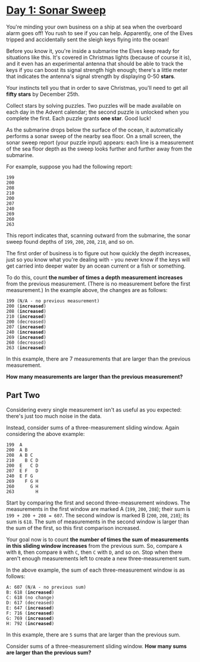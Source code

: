 # [Day 1: Sonar Sweep](https://adventofcode.com/2021/day/1)

You're minding your own business on a ship at sea when the overboard alarm goes off! You rush to see if you can help. Apparently, one of the Elves tripped and accidentally sent the sleigh keys flying into the ocean!

Before you know it, you're inside a submarine the Elves keep ready for situations like this. It's covered in Christmas lights (because of course it is), and it even has an experimental antenna that should be able to track the keys if you can boost its signal strength high enough; there's a little meter that indicates the antenna's signal strength by displaying 0-50 **stars**.

Your instincts tell you that in order to save Christmas, you'll need to get all **fifty stars** by December 25th.

Collect stars by solving puzzles. Two puzzles will be made available on each day in the Advent calendar; the second puzzle is unlocked when you complete the first. Each puzzle grants **one star**. Good luck!

As the submarine drops below the surface of the ocean, it automatically performs a sonar sweep of the nearby sea floor. On a small screen, the sonar sweep report (your puzzle input) appears: each line is a measurement of the sea floor depth as the sweep looks further and further away from the submarine.

For example, suppose you had the following report:

```
199
200
208
210
200
207
240
269
260
263
```

This report indicates that, scanning outward from the submarine, the sonar sweep found depths of `199`, `200`, `208`, `210`, and so on.

The first order of business is to figure out how quickly the depth increases, just so you know what you're dealing with - you never know if the keys will get carried into deeper water by an ocean current or a fish or something.

To do this, count **the number of times a depth measurement increases** from the previous measurement. (There is no measurement before the first measurement.) In the example above, the changes are as follows:

<pre><code>199 (N/A - no previous measurement)
200 (<strong>increased</strong>)
208 (<strong>increased</strong>)
210 (<strong>increased</strong>)
200 (decreased)
207 (<strong>increased</strong>)
240 (<strong>increased</strong>)
269 (<strong>increased</strong>)
260 (decreased)
263 (<strong>increased</strong>)</code></pre>

In this example, there are 7 measurements that are larger than the previous measurement.

**How many measurements are larger than the previous measurement?**

## Part Two

Considering every single measurement isn't as useful as you expected: there's just too much noise in the data.

Instead, consider sums of a three-measurement sliding window. Again considering the above example:

```
199  A      
200  A B    
208  A B C  
210    B C D
200  E   C D
207  E F   D
240  E F G  
269    F G H
260      G H
263        H
```

Start by comparing the first and second three-measurement windows. The measurements in the first window are marked A (`199`, `200`, `208`); their sum is `199 + 200 + 208 = 607`. The second window is marked B (`200`, `208`, `210`); its sum is `618`. The sum of measurements in the second window is larger than the sum of the first, so this first comparison increased.

Your goal now is to count **the number of times the sum of measurements in this sliding window increases** from the previous sum. So, compare `A` with `B`, then compare `B` with `C`, then `C` with `D`, and so on. Stop when there aren't enough measurements left to create a new three-measurement sum.

In the above example, the sum of each three-measurement window is as follows:

<pre><code>A: 607 (N/A - no previous sum)
B: 618 (<strong>increased</strong>)
C: 618 (no change)
D: 617 (decreased)
E: 647 (<strong>increased</strong>)
F: 716 (<strong>increased</strong>)
G: 769 (<strong>increased</strong>)
H: 792 (<strong>increased</strong>)</code></pre>

In this example, there are `5` sums that are larger than the previous sum.

Consider sums of a three-measurement sliding window. **How many sums are larger than the previous sum?**

